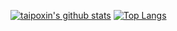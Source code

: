 [![taipoxin's github stats](https://github-readme-stats.vercel.app/api?username=DenyingTheTruth&theme=material-palenight&hide=contribs&count_private=true&show_icons=true)]()
[![Top Langs](https://github-readme-stats.vercel.app/api/top-langs/?username=DenyingTheTruth&theme=material-palenight&layout=compact&exclude_repo=express-server,AutoCpp&hide=CMake,Makefile,Pascal,HTML,Batchfile&langs_count=7)]()
